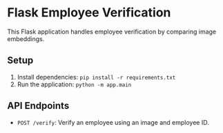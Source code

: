 # Flask Employee Verification

This Flask application handles employee verification by comparing image embeddings.

## Setup

1. Install dependencies: `pip install -r requirements.txt`
2. Run the application: `python -m app.main`

## API Endpoints

- `POST /verify`: Verify an employee using an image and employee ID.
